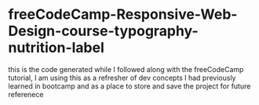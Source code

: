 # freeCodeCamp-Responsive-Web-Design-course-typography-nutrition-label


this is the code generated while I followed along with the freeCodeCamp tutorial, 
I am using this as a refresher of dev concepts I had previously learned in bootcamp
and as a place to store and save the project for future referenece
